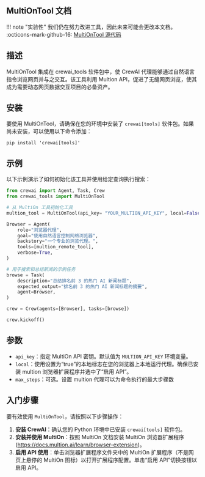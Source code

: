 ## MultiOnTool 文档

!!! note "实验性"
    我们仍在努力改进工具，因此未来可能会更改本文档。
    :octicons-mark-github-16: [MultiOnTool 源代码](https://github.com/aithoughts/aipmAI-tools/tree/zh/src/crewai_tools/tools/multion_tool)

## 描述

MultiOnTool 集成在 crewai_tools 软件包中，使 CrewAI 代理能够通过自然语言指令浏览网页并与之交互。该工具利用 Multion API，促进了无缝网页浏览，使其成为需要动态网页数据交互项目的必备资产。

## 安装

要使用 MultiOnTool，请确保在您的环境中安装了 `crewai[tools]` 软件包。如果尚未安装，可以使用以下命令添加：
```shell
pip install 'crewai[tools]'
```

## 示例

以下示例演示了如何初始化该工具并使用给定查询执行搜索：

```python
from crewai import Agent, Task, Crew
from crewai_tools import MultiOnTool

# 从 MultiOn 工具初始化工具
multion_tool = MultiOnTool(api_key= "YOUR_MULTION_API_KEY", local=False)

Browser = Agent(
    role="浏览器代理",
    goal="使用自然语言控制网络浏览器",
    backstory="一个专业的浏览代理。",
    tools=[multion_remote_tool],
    verbose=True,
)

# 用于搜索和总结新闻的示例任务
browse = Task(
    description="总结排名前 3 的热门 AI 新闻标题",
    expected_output="排名前 3 的热门 AI 新闻标题的摘要",
    agent=Browser,
)

crew = Crew(agents=[Browser], tasks=[browse])

crew.kickoff()
```

## 参数

- `api_key`：指定 MultiOn API 密钥。默认值为 `MULTION_API_KEY` 环境变量。
- `local`：使用设置为“true”的本地标志在您的浏览器上本地运行代理。确保已安装 multion 浏览器扩展程序并选中了“启用 API”。
- `max_steps`：可选。设置 multion 代理可以为命令执行的最大步骤数

## 入门步骤

要有效使用 `MultiOnTool`，请按照以下步骤操作：

1. **安装 CrewAI**：确认您的 Python 环境中已安装 `crewai[tools]` 软件包。
2. **安装并使用 MultiOn**：按照 MultiOn 文档安装 MultiOn 浏览器扩展程序 (https://docs.multion.ai/learn/browser-extension)。
3. **启用 API 使用**：单击浏览器扩展程序文件夹中的 MultiOn 扩展程序（不是网页上悬停的 MultiOn 图标）以打开扩展程序配置。单击“启用 API”切换按钮以启用 API。 

